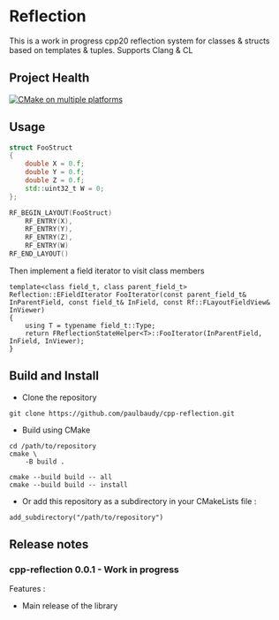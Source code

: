 # Reflection

This is a work in progress
cpp20 reflection system for classes & structs based on templates & tuples. Supports Clang & CL

## Project Health


[![CMake on multiple platforms](https://github.com/paulbaudy/cpp-reflection/actions/workflows/cmake-multi-platform.yml/badge.svg)](https://github.com/paulbaudy/cpp-reflection/actions/workflows/cmake-multi-platform.yml)

## Usage

```cpp
struct FooStruct
{
	double X = 0.f;
	double Y = 0.f;
	double Z = 0.f;
	std::uint32_t W = 0;
};

RF_BEGIN_LAYOUT(FooStruct)
	RF_ENTRY(X),
	RF_ENTRY(Y),
	RF_ENTRY(Z),
	RF_ENTRY(W)
RF_END_LAYOUT()
```
Then implement a field iterator to visit class members
```
template<class field_t, class parent_field_t>
Reflection::EFieldIterator FooIterator(const parent_field_t& InParentField, const field_t& InField, const Rf::FLayoutFieldView& InViewer)
{
	using T = typename field_t::Type;
	return FReflectionStateHelper<T>::FooIterator(InParentField, InField, InViewer);
}
```

## Build and Install

* Clone the repository
```
git clone https://github.com/paulbaudy/cpp-reflection.git
```
* Build using CMake

```
cd /path/to/repository
cmake \
    -B build .

cmake --build build -- all
cmake --build build -- install
```
* Or add this repository as a subdirectory in your CMakeLists file :
  
```
add_subdirectory("/path/to/repository")
```



## Release notes

### cpp-reflection 0.0.1 - Work in progress

Features : 
- Main release of the library

